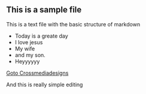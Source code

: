 ## This is a sample file 
This is a text file with the basic structure of markdown

* Today is a greate day
* I love jesus
* My wife
* and my son.
* Heyyyyyy

[Goto Crossmediadesigns](http://crossmediadesigns.com)

And this is really simple editing